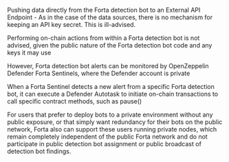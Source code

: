

Pushing data directly from the Forta detection bot to an External API Endpoint - As in the case of the data sources, there is no mechanism for keeping an API key secret. This is ill-advised.

Performing on-chain actions from within a Forta detection bot is not advised, given the public nature of the Forta detection bot code and any keys it may use

However, Forta detection bot alerts can be monitored by OpenZeppelin Defender Forta Sentinels, where the Defender account is private

When a Forta Sentinel detects a new alert from a specific Forta detection bot, it can execute a Defender Autotask to initiate on-chain transactions to call specific contract methods, such as pause()


For users that prefer to deploy bots to a private environment without any public exposure, or that simply want redundancy for their bots on the public network, Forta also can support these users running private nodes, which remain completely independent of the public Forta network and do not participate in public detection bot assignment or public broadcast of detection bot findings.


